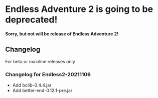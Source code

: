 # Endless Adventure 2 is going to be deprecated!
#### Sorry, but not will be release of Endless Adventure 2!
## Changelog
For beta or mainline releases only
### Changelog for Endless2-20211106
- Add bclib-0.4.4.jar
- Add better-end-0.12.1-pre.jar
